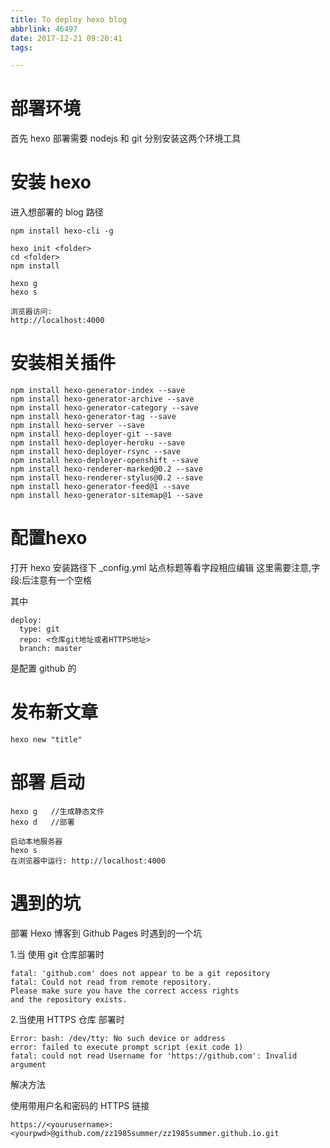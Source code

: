 ```yaml
---
title: To deploy hexo blog
abbrlink: 46497
date: 2017-12-21 09:20:41
tags:

---
```


# 部署环境
首先 hexo 部署需要 nodejs 和 git 分别安装这两个环境工具


# 安装 hexo
进入想部署的 blog 路径

```
npm install hexo-cli -g

hexo init <folder>
cd <folder>
npm install

hexo g
hexo s

浏览器访问:
http://localhost:4000

```
# 安装相关插件
```
npm install hexo-generator-index --save
npm install hexo-generator-archive --save
npm install hexo-generator-category --save
npm install hexo-generator-tag --save
npm install hexo-server --save
npm install hexo-deployer-git --save
npm install hexo-deployer-heroku --save
npm install hexo-deployer-rsync --save
npm install hexo-deployer-openshift --save
npm install hexo-renderer-marked@0.2 --save
npm install hexo-renderer-stylus@0.2 --save
npm install hexo-generator-feed@1 --save
npm install hexo-generator-sitemap@1 --save
```
# 配置hexo
打开 hexo 安装路径下 _config.yml
站点标题等看字段相应编辑
这里需要注意,字段:后注意有一个空格

其中
```
deploy:
  type: git
  repo: <仓库git地址或者HTTPS地址>
  branch: master
```
是配置 github 的
# 发布新文章
```
hexo new "title"
```
# 部署 启动  
``` 
hexo g   //生成静态文件  
hexo d   //部署  

启动本地服务器  
hexo s  
在浏览器中运行: http://localhost:4000  
```


# 遇到的坑
部署 Hexo 博客到 Github Pages 时遇到的一个坑

1.当 使用 git 仓库部署时

```
fatal: 'github.com' does not appear to be a git repository
fatal: Could not read from remote repository.
Please make sure you have the correct access rights
and the repository exists.
```

2.当使用 HTTPS 仓库 部署时

```
Error: bash: /dev/tty: No such device or address
error: failed to execute prompt script (exit code 1)
fatal: could not read Username for 'https://github.com': Invalid argument
```

解决方法

使用带用户名和密码的 HTTPS 链接 

```
https://<yourusername>:<yourpwd>@github.com/zz1985summer/zz1985summer.github.io.git  
```  


